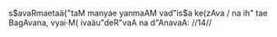 s$avaRmaetaä{"taM manyae yanmaAM vad"is$a ke(zAva /
na ih" tae BagAvana, vyai·M( ivaäu"deR"vaA na d"AnavaA: //14//